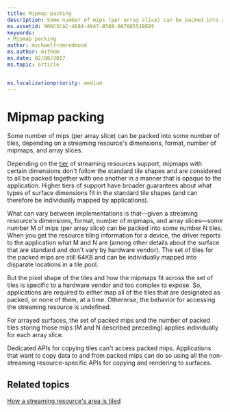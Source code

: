 ```yaml
---
title: Mipmap packing
description: Some number of mips (per array slice) can be packed into some number of tiles, depending on a streaming resource's dimensions, format, number of mipmaps, and array slices.
ms.assetid: 906C3CAC-4E84-4947-B508-06788551BE85
keywords:
- Mipmap packing
author: michaelfromredmond
ms.author: mithom
ms.date: 02/08/2017
ms.topic: article


ms.localizationpriority: medium
---
```


# Mipmap packing


Some number of mips (per array slice) can be packed into some number of tiles, depending on a streaming resource's dimensions, format, number of mipmaps, and array slices.

Depending on the [tier](streaming-resources-features-tiers.md) of streaming resources support, mipmaps with certain dimensions don't follow the standard tile shapes and are considered to all be packed together with one another in a manner that is opaque to the application. Higher tiers of support have broader guarantees about what types of surface dimensions fit in the standard tile shapes (and can therefore be individually mapped by applications).

What can vary between implementations is that—given a streaming resource's dimensions, format, number of mipmaps, and array slices—some number M of mips (per array slice) can be packed into some number N tiles. When you get the resource tiling information for a device, the driver reports to the application what M and N are (among other details about the surface that are standard and don't vary by hardware vendor). The set of tiles for the packed mips are still 64KB and can be individually mapped into disparate locations in a tile pool.

But the pixel shape of the tiles and how the mipmaps fit across the set of tiles is specific to a hardware vendor and too complex to expose. So, applications are required to either map all of the tiles that are designated as packed, or none of them, at a time. Otherwise, the behavior for accessing the streaming resource is undefined.

For arrayed surfaces, the set of packed mips and the number of packed tiles storing those mips (M and N described preceding) applies individually for each array slice.

Dedicated APIs for copying tiles can't access packed mips. Applications that want to copy data to and from packed mips can do so using all the non-streaming resource-specific APIs for copying and rendering to surfaces.

## <span id="related-topics"></span>Related topics


[How a streaming resource's area is tiled](how-a-streaming-resource-s-area-is-tiled.md)

 

 




